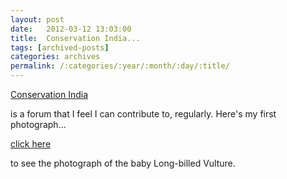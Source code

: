 ```yaml
---
layout: post
date:	2012-03-12 13:03:00
title:  Conservation India...
tags: [archived-posts]
categories: archives
permalink: /:categories/:year/:month/:day/:title/
---
```

<a href="http://www.conservationindia.org"> Conservation India </a>

is a forum that I feel I can contribute to, regularly. Here's my first photograph...

<a href="http://www.conservationindia.org/gallery/baby-vulture-ramnagara-030212"> click here </a>

to see the photograph of the baby Long-billed Vulture.
